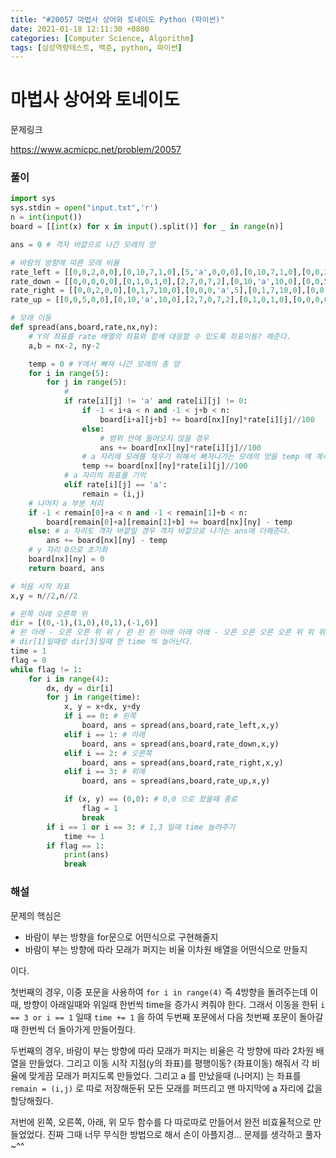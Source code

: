 ```yaml
---
title: "#20057 마법사 상어와 토네이도 Python (파이썬)"
date: 2021-01-18 12:11:30 +0800
categories: [Computer Science, Algorithm]
tags: [삼성역량테스트, 백준, python, 파이썬]
---
```


# 마법사 상어와 토네이도

문제링크

https://www.acmicpc.net/problem/20057

### 풀이

```python
import sys
sys.stdin = open("input.txt",'r')
n = int(input())
board = [[int(x) for x in input().split()] for _ in range(n)]

ans = 0 # 격자 바깥으로 나간 모래의 양

# 바람의 방향에 따른 모래 비율
rate_left = [[0,0,2,0,0],[0,10,7,1,0],[5,'a',0,0,0],[0,10,7,1,0],[0,0,2,0,0]]
rate_down = [[0,0,0,0,0],[0,1,0,1,0],[2,7,0,7,2],[0,10,'a',10,0],[0,0,5,0,0]]
rate_right = [[0,0,2,0,0],[0,1,7,10,0],[0,0,0,'a',5],[0,1,7,10,0],[0,0,2,0,0]]
rate_up = [[0,0,5,0,0],[0,10,'a',10,0],[2,7,0,7,2],[0,1,0,1,0],[0,0,0,0,0]]

# 모래 이동
def spread(ans,board,rate,nx,ny):
    # Y의 좌표를 rate 배열의 좌표와 함께 대응할 수 있도록 좌표이동? 해준다.
    a,b = nx-2, ny-2

    temp = 0 # Y에서 빠져 나간 모래의 총 양
    for i in range(5):
        for j in range(5):
            # 
            if rate[i][j] != 'a' and rate[i][j] != 0:
                if -1 < i+a < n and -1 < j+b < n:
                    board[i+a][j+b] += board[nx][ny]*rate[i][j]//100
                else:
                    # 범위 안에 들어오지 않을 경우
                    ans += board[nx][ny]*rate[i][j]//100
                # a 자리에 모래를 채우기 위해서 빠져나가는 모래의 양을 temp 에 계속 더해준다.
                temp += board[nx][ny]*rate[i][j]//100
            # a 자리의 좌표를 기억
            elif rate[i][j] == 'a':
                remain = (i,j)
    # 나머지 a 부분 처리
    if -1 < remain[0]+a < n and -1 < remain[1]+b < n:
        board[remain[0]+a][remain[1]+b] += board[nx][ny] - temp
    else: # a 자리도 격자 바깥일 경우 격자 바깥으로 나가는 ans에 더해준다.
        ans += board[nx][ny] - temp
    # y 자리 0으로 초기화
    board[nx][ny] = 0
    return board, ans

# 처음 시작 좌표
x,y = n//2,n//2

# 왼쪽 아래 오른쪽 위 
dir = [(0,-1),(1,0),(0,1),(-1,0)]
# 왼 아래 - 오른 오른 위 위 / 왼 왼 왼 아래 아래 아래 - 오른 오른 오른 오른 위 위 위 위
# dir[1]일때랑 dir[3]일때 한 time 씩 늘어난다.
time = 1
flag = 0
while flag != 1:
    for i in range(4):
        dx, dy = dir[i]
        for j in range(time):
            x, y = x+dx, y+dy
            if i == 0: # 왼쪽
                board, ans = spread(ans,board,rate_left,x,y)
            elif i == 1: # 아래
                board, ans = spread(ans,board,rate_down,x,y)
            elif i == 2: # 오른쪽
                board, ans = spread(ans,board,rate_right,x,y)
            elif i == 3: # 위에
                board, ans = spread(ans,board,rate_up,x,y)

            if (x, y) == (0,0): # 0,0 으로 왔을때 종료
                flag = 1
                break
        if i == 1 or i == 3: # 1,3 일때 time 늘려주기
            time += 1
        if flag == 1:
            print(ans)
            break

```

### 해설

문제의 핵심은

- 바람이 부는 방향을 for문으로 어떤식으로 구현해줄지
- 바람이 부는 방향에 따라 모래가 퍼지는 비율 이차원 배열을 어떤식으로 만들지

이다.

첫번째의 경우, 이중 포문을 사용하여 `for i in range(4)` 즉 4방향을 돌려주는데 이때, 방향이 아래일때와 위일때 한번씩 time을 증가시 켜줘야 한다. 그래서 이동을 한뒤 `i == 3 or i == 1` 일때 `time += 1` 을 하여 두번째 포문에서 다음 첫번째 포문이 돌아갈때 한번씩 더 돌아가게 만들어줬다.

두번째의 경우, 바람이 부는 방향에 따라 모래가 퍼지는 비율은 각 방향에 따라 2차원 배열을 만들었다. 그리고 이동 시작 지점(y의 좌표)를 평행이동? (좌표이동) 해줘서 각 비율에 맞게끔 모래가 퍼지도록 만들었다. 그리고 a 를 만났을때 (나머지) 는 좌표를 `remain = (i,j)` 로 따로 저장해둔뒤 모든 모래를 퍼뜨리고 맨 마지막에 a 자리에 값을 할당해줬다.

저번에 왼쪽, 오른쪽, 아래, 위 모두 함수를 다 따로따로 만들어서 완전 비효율적으로 만들었었다. 진짜 그때 너무 무식한 방법으로 해서 손이 아플지경... 문제를 생각하고 풀자 ~^^